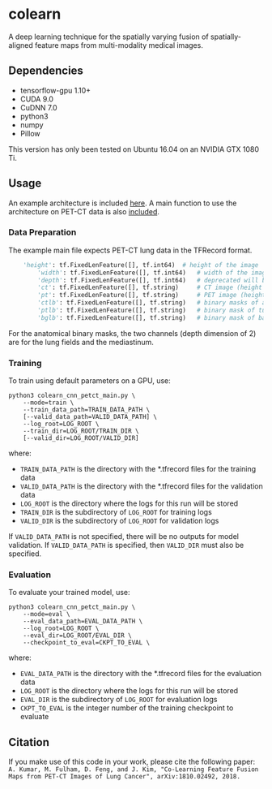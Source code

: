 # colearn
A deep learning technique for the spatially varying fusion of spatially-aligned feature maps from multi-modality medical images.

## Dependencies
- tensorflow-gpu 1.10+
- CUDA 9.0
- CuDNN 7.0
- python3
- numpy
- Pillow

This version has only been tested on Ubuntu 16.04 on an NVIDIA GTX 1080 Ti.

## Usage
An example architecture is included [here](src/colearn_cnn.py). A main function to use the architecture on PET-CT data is also [included](src/colearn_cnn_petct_main.py).

### Data Preparation
The example main file expects PET-CT lung data in the TFRecord format.

```python
	'height': tf.FixedLenFeature([], tf.int64)	# height of the image
        'width': tf.FixedLenFeature([], tf.int64)	# width of the image
        'depth': tf.FixedLenFeature([], tf.int64)	# deprecated will be removed
        'ct': tf.FixedLenFeature([], tf.string)		# CT image (height * width * 1)
        'pt': tf.FixedLenFeature([], tf.string)		# PET image (height * width * 1)
        'ctlb': tf.FixedLenFeature([], tf.string)	# binary masks of anatomical regions (height * width * 2)
        'ptlb': tf.FixedLenFeature([], tf.string)	# binary mask of tumours (height * w * 1)
        'bglb': tf.FixedLenFeature([], tf.string)	# binary mask of background (height * width * 1)
```

For the anatomical binary masks, the two channels (depth dimension of 2) are for the lung fields and the mediastinum.

### Training
To train using default parameters on a GPU, use:

```
python3 colearn_cnn_petct_main.py \
	--mode=train \
	--train_data_path=TRAIN_DATA_PATH \
	[--valid_data_path=VALID_DATA_PATH] \
	--log_root=LOG_ROOT \
	--train_dir=LOG_ROOT/TRAIN_DIR \
	[--valid_dir=LOG_ROOT/VALID_DIR]	
```

where:

- `TRAIN_DATA_PATH` is the directory with the \*.tfrecord files for the training data
- `VALID_DATA_PATH` is the directory with the \*.tfrecord files for the validation data
- `LOG_ROOT` is the directory where the logs for this run will be stored
- `TRAIN_DIR` is the subdirectory of `LOG_ROOT` for training logs
- `VALID_DIR` is the subdirectory of `LOG_ROOT` for validation logs

If `VALID_DATA_PATH` is not specified, there will be no outputs for model validation.
If `VALID_DATA_PATH` is specified, then `VALID_DIR` must also be specified.

### Evaluation
To evaluate your trained model, use:

```
python3 colearn_cnn_petct_main.py \
	--mode=eval \
	--eval_data_path=EVAL_DATA_PATH \
	--log_root=LOG_ROOT \
	--eval_dir=LOG_ROOT/EVAL_DIR \
	--checkpoint_to_eval=CKPT_TO_EVAL \
```

where:

- `EVAL_DATA_PATH` is the directory with the \*.tfrecord files for the evaluation data
- `LOG_ROOT` is the directory where the logs for this run will be stored
- `EVAL_DIR` is the subdirectory of `LOG_ROOT` for evaluation logs
- `CKPT_TO_EVAL` is the integer number of the training checkpoint to evaluate  
    
## Citation
If you make use of this code in your work, please cite the following paper:
    `A. Kumar, M. Fulham, D. Feng, and J. Kim, "Co-Learning Feature Fusion Maps from PET-CT Images of Lung Cancer", arXiv:1810.02492, 2018.`

